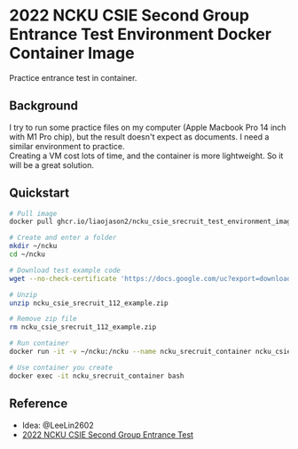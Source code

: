 # 2022 NCKU CSIE Second Group Entrance Test Environment Docker Container Image

Practice entrance test in container.  

## Background

I try to run some practice files on my computer (Apple Macbook Pro 14 inch with M1 Pro chip), but the result doesn't expect as documents. I need a similar environment to practice.  
Creating a VM cost lots of time, and the container is more lightweight. So it will be a great solution.

## Quickstart

```sh
# Pull image 
docker pull ghcr.io/liaojason2/ncku_csie_srecruit_test_environment_image:latest

# Create and enter a folder
mkdir ~/ncku
cd ~/ncku

# Download test example code
wget --no-check-certificate 'https://docs.google.com/uc?export=download&id=1801_EqJtAXZo_RkNC6Nbk0XMBJ5X82Zk' -O "ncku_csie_srecruit_112_example.zip"

# Unzip 
unzip ncku_csie_srecruit_112_example.zip

# Remove zip file
rm ncku_csie_srecruit_112_example.zip

# Run container
docker run -it -v ~/ncku:/ncku --name ncku_srecruit_container ncku_csie_srecruit_test_enviorment_container_image bash

# Use container you create
docker exec -it ncku_srecruit_container bash
```

## Reference

- Idea: @LeeLin2602
- [2022 NCKU CSIE Second Group Entrance Test](https://www.csie.ncku.edu.tw/zh-hant/news/12174)
